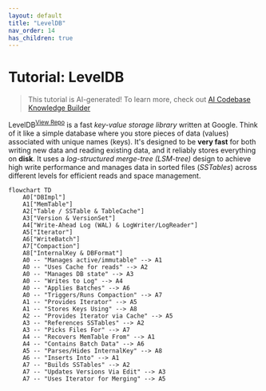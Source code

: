 ```yaml
---
layout: default
title: "LevelDB"
nav_order: 14
has_children: true
---
```


# Tutorial: LevelDB

> This tutorial is AI-generated! To learn more, check out [AI Codebase Knowledge Builder](https://github.com/The-Pocket/Tutorial-Codebase-Knowledge)

LevelDB<sup>[View Repo](https://github.com/google/leveldb/tree/main/db)</sup> is a fast *key-value storage library* written at Google.
Think of it like a simple database where you store pieces of data (values) associated with unique names (keys).
It's designed to be **very fast** for both writing new data and reading existing data, and it reliably stores everything on **disk**.
It uses a *log-structured merge-tree (LSM-tree)* design to achieve high write performance and manages data in sorted files (*SSTables*) across different levels for efficient reads and space management.

```mermaid
flowchart TD
    A0["DBImpl"]
    A1["MemTable"]
    A2["Table / SSTable & TableCache"]
    A3["Version & VersionSet"]
    A4["Write-Ahead Log (WAL) & LogWriter/LogReader"]
    A5["Iterator"]
    A6["WriteBatch"]
    A7["Compaction"]
    A8["InternalKey & DBFormat"]
    A0 -- "Manages active/immutable" --> A1
    A0 -- "Uses Cache for reads" --> A2
    A0 -- "Manages DB state" --> A3
    A0 -- "Writes to Log" --> A4
    A0 -- "Applies Batches" --> A6
    A0 -- "Triggers/Runs Compaction" --> A7
    A1 -- "Provides Iterator" --> A5
    A1 -- "Stores Keys Using" --> A8
    A2 -- "Provides Iterator via Cache" --> A5
    A3 -- "References SSTables" --> A2
    A3 -- "Picks Files For" --> A7
    A4 -- "Recovers MemTable From" --> A1
    A4 -- "Contains Batch Data" --> A6
    A5 -- "Parses/Hides InternalKey" --> A8
    A6 -- "Inserts Into" --> A1
    A7 -- "Builds SSTables" --> A2
    A7 -- "Updates Versions Via Edit" --> A3
    A7 -- "Uses Iterator for Merging" --> A5
```